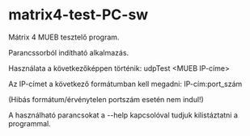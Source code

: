 # matrix4-test-PC-sw
Mátrix 4 MUEB tesztelő program.

Parancssorból indítható alkalmazás. 

Használata a következőképpen történik:
udpTest <MUEB IP-címe>


Az IP-címet a következő formátumban kell megadni: IP-cím:port_szám

(Hibás formátum/érvénytelen portszám esetén nem indul!)

A használható parancsokat a --help kapcsolóval tudjuk kilistáztatni a programmal.
